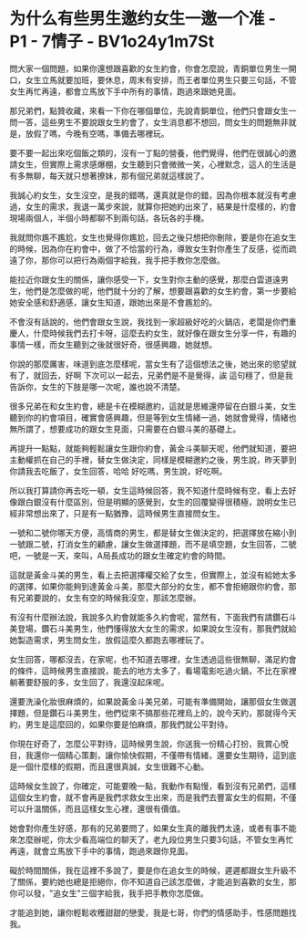 # 为什么有些男生邀约女生一邀一个准 - P1 - 7情子 - BV1o24y1m7St

問大家一個問題，如果你還想跟喜歡的女生約會，你會怎麼說，青銅單位男生一開口，女生立馬就要加班，要休息，周末有安排，而王者單位男生只要三句話，不管女生再忙再遠，都會立馬放下手中所有的事情，跑過來跟她見面。

那兄弟們，點贊收藏，來看一下你在哪個單位，先說青銅單位，他們只會跟女生一問一答，這些男生不要說跟女生約會了，女生消息都不想回，問女生的問題無非就是，放假了嗎，今晚有空嗎，準備去哪裡玩。

要不要一起出來吃個飯之類的，沒有一丁點的營養，他們覺得，他們在很誠心的邀請女生，但實際上需求感爆棚，女生聽到只會微微一笑，心裡默念，這人的生活是有多無聊，每天就只想著撩妹，那有個兄弟就這樣說了。

我誠心約女生，女生沒空，是我的錯嗎，還真就是你的錯，因為你根本就沒有考慮過，女生的需求，我退一萬步來說，就算你把她約出來了，結果是什麼樣的，約會現場兩個人，半個小時都聊不到兩句話，各玩各的手機。

我就問你尷不尷尬，女生也覺得你尷尬，回去之後只想把你刪除，要是你在追女生的時候，因為你在約會中，做了不恰當的行為，導致女生對你產生了反感，從而疏遠了你，那你可以把行為兩個字給我，我手把手教你怎麼做。

能拉近你跟女生的關係，讓你感受一下，女生對你主動的感覺，那麼白雲道遠男生，他們是怎麼做的呢，他們就十分的了解，想要跟喜歡的女生約會，第一步要給她安全感和舒適感，讓女生知道，跟她出來是不會尷尬的。

不會沒有話說的，他們會跟女生說，我找到一家超級好吃的火鍋店，老闆是你們重慶人，什麼時候我們去打卡呀，這麼去約女生，就好像在跟女生分享一件，有趣的事情一樣，而女生聽到之後就很好奇，很感興趣，她就想。

你說的那麼厲害，味道到底怎麼樣呢，當女生有了這個想法之後，她出來的慾望就有了，就回去，好啊 下次可以一起去，兄弟們是不是覺得，誒 這句穩了，但是我告訴你，女生的下肢是哪一次呢，誰也說不清楚。

很多兄弟在和女生約會，總是卡在模糊邀約，這就是思維還停留在白銀斗美，女生聽到你的約會項目，確實會感興趣，但是等到女生情緒一過，她就會覺得，情緒也無所謂了，想要成功的跟女生見面，只需要在白銀斗美的基礎上。

再提升一點點，就能夠輕鬆讓女生跟你約會，黃金斗美聊天呢，他們就知道，要把主動權抓在自己的手裡，替女生做決定，同樣是模糊邀約之後，男生說，昨天夢到你請我去吃飯了，女生回答，哈哈 好吃嗎，男生說，好吃啊。

所以我打算請你再去吃一頓，女生這時候回答，我不知道什麼時候有空，看上去好像跟白銀沒有什麼區別，但是明顯的感覺到，女生的回覆變得很積極，說明女生已經非常想出來了，只是有一點猶豫，這時候男生直接問女生。

一號和二號你哪天方便，高情商的男生，都是替女生做決定的，把選擇放在縮小到一號跟二號，打消女生的顧慮，讓女生做選擇題，而不是填空題，女生回答，二號吧，一號是一天，來叫，A局長成功的跟女生確定約會的時間。

這就是黃金斗美的男生，看上去把選擇權交給了女生，但實際上，並沒有給她太多的選擇，如果你能夠到達黃金斗美，那麼大部分的女生，都不會拒絕跟你約會，那有兄弟要說的，女生有空的時候我沒空，那該怎麼辦。

有沒有什麼辦法說，我說多久約會就能多久約會呢，當然有，下面我們有請鑽石斗美登場，鑽石斗美男生，他們懂得放大女生的需求，如果說女生沒有，那我們就給她製造需求，男生問女生，放假這麼久都跑去哪裡玩了。

女生回答，哪都沒去，在家呢，也不知道去哪裡，女生透過這些很無聊，滿足約會的條件，這時候男生直接說，能去的地方太多了，看場電影吃過火鍋，不比在家裡躺著要舒服的多，女生回了，我還沒起床呢。

還要洗澡化妝很麻煩的，如果說黃金斗美兄弟，可能有準備開始，讓那個女生做選擇題，但是鑽石斗美男生，他們從來不搞那些花裡烏上的，說今天約，那就得今天約，男生是這麼回的，如果你要是怕麻煩，那我們就公平對待。

你現在好奇了，怎麼公平對待，這時候男生說，你送我一份精心打扮，我賞心悅目，我還你一個精心策劃，讓你愉快假期，不僅帶有情緒，還要女生期待，這到底是一個什麼樣的假期，而且還很真誠，女生很難不心動。

這時候女生說了，你確定，可能要晚一點，我動作有點慢，看到沒有兄弟們，這樣這個女生約會，就不會再是我們求救女生出來，而是我們去豐富女生的假期，不僅可以升溫關係，而且這樣女生心裡，還很有價值。

她會對你產生好感，那有的兄弟要問了，如果女生真的離我們太遠，或者有事不能來怎麼辦呢，你太少看高端位的聊天了，老九段位男生只要3句話，不管女生再忙再遠，就會立馬放下手中的事情，跑過來跟你見面。

礙於時間關係，我在這裡不多說了，要是你在追女生的時候，遲遲都跟女生升級不了關係，要約她也總是拒絕你，你不知道自己該怎麼做，才能追到喜歡的女生，那你可以發，"追女生"三個字給我，我手把手教你怎麼做。

才能追到她，讓你輕鬆收穫甜甜的戀愛，我是七哥，你們的情感助手，性感問題找我。